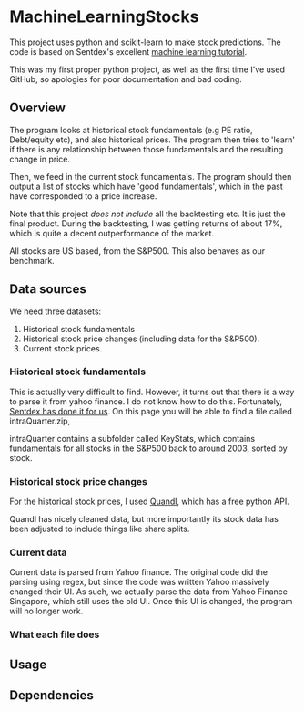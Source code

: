 # MachineLearningStocks

This project uses python and scikit-learn to make stock predictions. The code is based on Sentdex's excellent
[machine learning tutorial](https://www.youtube.com/playlist?list=PLQVvvaa0QuDd0flgGphKCej-9jp-QdzZ3).

This was my first proper python project, as well as the first time I've used GitHub, so apologies for poor documentation and bad coding.

## Overview

The program looks at historical stock fundamentals (e.g PE ratio, Debt/equity etc), and also historical prices. The program then tries to 'learn' if there is any relationship between those fundamentals and the resulting change in price.

Then, we feed in the current stock fundamentals. The program should then output a list of stocks which have 'good fundamentals', which in the past have corresponded to a price increase.

Note that this project *does not include* all the backtesting etc. It is just the final product. During the backtesting, I was getting returns of about 17%, which is quite a decent outperformance of the market.

All stocks are US based, from the S&P500. This also behaves as our benchmark.

## Data sources

We need three datasets:

1. Historical stock fundamentals
2. Historical stock price changes (including data for the S&P500).
3. Current stock prices.

### Historical stock fundamentals

This is actually very difficult to find. However, it turns out that there is a way to parse it from yahoo finance. I do not know how to do this. Fortunately, [Sentdex has done it for us](https://pythonprogramming.net/data-acquisition-machine-learning/). On this page you will be able to find a file called intraQuarter.zip,

intraQuarter contains a subfolder called KeyStats, which contains fundamentals for all stocks in the S&P500 back to around 2003, sorted by stock.

### Historical stock price changes

For the historical stock prices, I used [Quandl](https://www.quandl.com/), which has a free python API.

Quandl has nicely cleaned data, but more importantly its stock data has been adjusted to include things like share splits.


###  Current data

Current data is parsed from Yahoo finance. The original code did the parsing using regex, but since the code was written Yahoo massively changed their UI. As such, we actually parse the data from Yahoo Finance Singapore, which still uses the old UI. Once this UI is changed, the program will no longer work.


### What each file does


## Usage



## Dependencies
